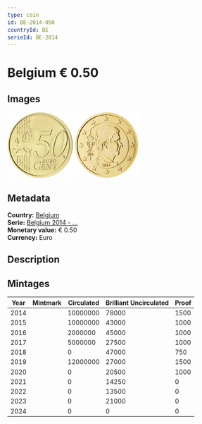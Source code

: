 ```yaml
---
type: coin
id: BE-2014-050
countryId: BE
serieId: BE-2014
---
```


# Belgium € 0.50

## Images

<img src="../../../Images/common-2007-050.webp" height="150" alt="Front image"><img src="Images/belgium-2014-050.webp" height="150" alt="Back image">

## Metadata

**Country:** [Belgium](../index.md)\
**Serie:** [Belgium 2014 - ...](index.md)\
**Monetary value:** € 0.50\
**Currency:** Euro

## Description

## Mintages

| Year | Mintmark | Circulated | Brilliant Uncirculated | Proof |
| ---- | -------- | ---------- | ---------------------- | ----- |
| 2014 |          | 10000000   | 78000                  | 1500  |
| 2015 |          | 10000000   | 43000                  | 1000  |
| 2016 |          | 2000000    | 45000                  | 1000  |
| 2017 |          | 5000000    | 27500                  | 1000  |
| 2018 |          | 0          | 47000                  | 750   |
| 2019 |          | 12000000   | 27000                  | 1500  |
| 2020 |          | 0          | 20500                  | 1000  |
| 2021 |          | 0          | 14250                  | 0     |
| 2022 |          | 0          | 13500                  | 0     |
| 2023 |          | 0          | 21000                  | 0     |
| 2024 |          | 0          | 0                      | 0     |
